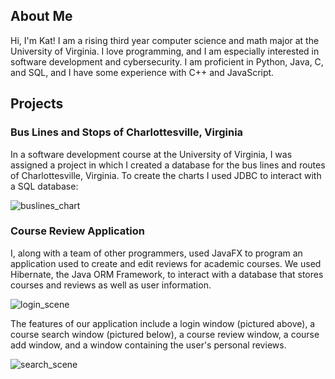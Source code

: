 ## About Me

Hi, I'm Kat! I am a rising third year computer science and math major at the University of Virginia. I love programming, and I am especially interested in software development and cybersecurity. I am proficient in Python, Java, C, and SQL, and I have some experience with C++ and JavaScript. 

## Projects

### Bus Lines and Stops of Charlottesville, Virginia

In a software development course at the University of Virginia, I was assigned a project in which I created a database for the bus lines and routes of Charlottesville, Virginia. To create the charts I used JDBC to interact with a SQL database:

![buslines_chart](https://github.com/katherinegabriel/katherinegabriel.github.io/assets/115193659/348d035a-97c2-4c92-ba05-54c3050222d3)

### Course Review Application

I, along with a team of other programmers, used JavaFX to program an application used to create and edit reviews for academic courses. We used Hibernate, the Java ORM Framework, to interact with a database that stores courses and reviews as well as user information.

![login_scene](https://github.com/katherinegabriel/katherinegabriel.github.io/assets/115193659/840a0c52-bb01-4fed-b4da-551100ca733a)

The features of our application include a login window (pictured above), a course search window (pictured below), a course review window, a course add window, and a window containing the user's personal reviews.

![search_scene](https://github.com/katherinegabriel/katherinegabriel.github.io/assets/115193659/514e5bae-decf-48dd-bc14-7567de5e32ef)

